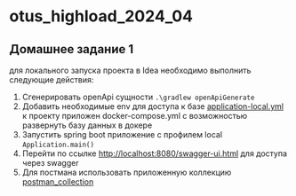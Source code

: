 # otus_highload_2024_04

## Домашнее задание 1

для локального запуска проекта в Idea необходимо выполнить следующие действия:

1. Сгенерировать openApi сущности
   ```.\gradlew openApiGenerate```
2. Добавить необходимые env для доступа к базе [application-local.yml](src/main/resources/application-local.yml) к проекту приложен docker-compose.yml с возможностью развернуть базу данных в докере
3. Запустить spring boot приложение с профилем local ```Application.main()```
4. Перейти по ссылке [http://localhost:8080/swagger-ui.html](http://localhost:8080/swagger-ui.html) для доступа через swagger
5. Для постмана использовать приложенную коллекцию [postman_collection](otus_highload.postman_collection.json)
